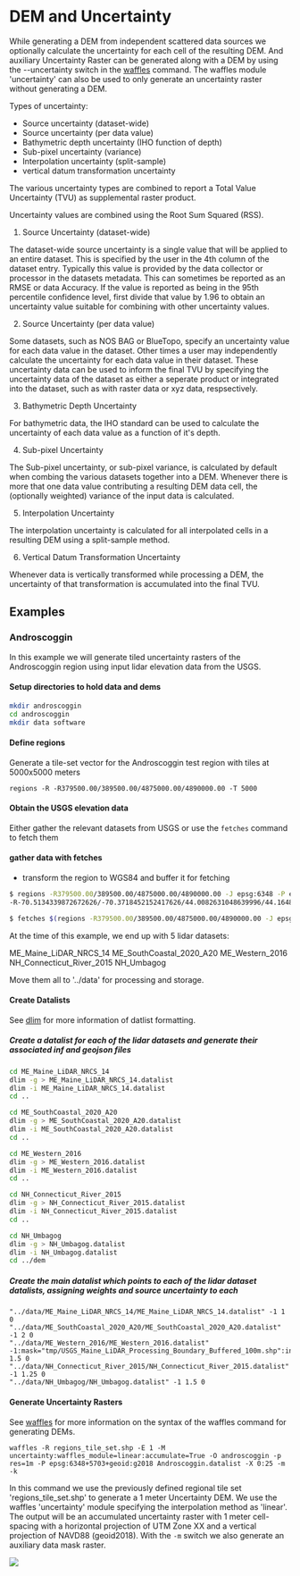 # DEM and Uncertainty

While generating a DEM from independent scattered data sources we optionally calculate the uncertainty for each cell of the resulting DEM.
And auxiliary Uncertainty Raster can be generated along with a DEM by using the --uncertainty switch in the [waffles](/docs/waffles.md) command. The waffles module 'uncertainty' can also be used to only generate an uncertainty raster without generating a DEM.

Types of uncertainty:

- Source uncertainty (dataset-wide)
- Source uncertainty (per data value)
- Bathymetric depth uncertainty (IHO function of depth)
- Sub-pixel uncertainty (variance)
- Interpolation uncertainty (split-sample)
- vertical datum transformation uncertainty

The various uncertainty types are combined to report a Total Value Uncertainty (TVU) as supplemental raster product.

Uncertainty values are combined using the Root Sum Squared (RSS).

1. Source Uncertainty (dataset-wide)

The dataset-wide source uncertainty is a single value that will be applied to an entire dataset. This is specified by the user in the 4th column of the dataset entry. Typically this value is provided by the data collector or processor in the datasets metadata. This can sometimes be reported as an RMSE or data Accuracy. If the value is reported as being in the 95th percentile confidence level, first divide that value by 1.96 to obtain an uncertainty value suitable for combining with other uncertainty values.

2. Source Uncertainty (per data value)

Some datasets, such as NOS BAG or BlueTopo, specify an uncertainty value for each data value in the dataset. Other times a user may independently calculate the uncertainty for each data value in their dataset. These uncertainty data can be used to inform the final TVU by specifying the uncertainty data of the dataset as either a seperate product or integrated into the dataset, such as with raster data or xyz data, respsectively.

3. Bathymetric Depth Uncertainty

For bathymetric data, the IHO standard can be used to calculate the uncertainty of each data value as a function of it's depth.

4. Sub-pixel Uncertainty

The Sub-pixel uncertainty, or sub-pixel variance, is calculated by default when combing the various datasets together into a DEM. Whenever there is more that one data value contributing a resulting DEM data cell, the (optionally weighted) variance of the input data is calculated.

5. Interpolation Uncertainty

The interpolation uncertainty is calculated for all interpolated cells in a resulting DEM using a split-sample method.

6. Vertical Datum Transformation Uncertainty

Whenever data is vertically transformed while processing a DEM, the uncertainty of that transformation is accumulated into the final TVU.

## Examples

### Androscoggin

In this example we will generate tiled uncertainty rasters of the Androscoggin region using input lidar elevation data from the USGS.

#### Setup directories to hold data and dems

```bash
mkdir androscoggin
cd androscoggin
mkdir data software
```

#### Define regions

Generate a tile-set vector for the Androscoggin test region with tiles at 5000x5000 meters

```
regions -R -R379500.00/389500.00/4875000.00/4890000.00 -T 5000
```

#### Obtain the USGS elevation data

Either gather the relevant datasets from USGS or use the ```fetches``` command to fetch them

#### gather data with fetches

- transform the region to WGS84 and buffer it for fetching

```bash
$ regions -R379500.00/389500.00/4875000.00/4890000.00 -J epsg:6348 -P epsg:4326 -e -b 0.01
-R-70.5134339872672626/-70.3718452152417626/44.0082631048639996/44.1648478550347789
```

```bash
$ fetches $(regions -R379500.00/389500.00/4875000.00/4890000.00 -J epsg:6348 -P epsg:4326 -e -b 0.01) tnm:formats=lidar
```

At the time of this example, we end up with 5 lidar datasets:

ME_Maine_LiDAR_NRCS_14
ME_SouthCoastal_2020_A20
ME_Western_2016
NH_Connecticut_River_2015
NH_Umbagog

Move them all to '../data' for processing and storage.

#### Create Datalists

See [dlim](/docs/dlim.md) for more information of datlist formatting.

##### Create a datalist for each of the lidar datasets and generate their associated inf and geojson files

```bash
cd ME_Maine_LiDAR_NRCS_14
dlim -g > ME_Maine_LiDAR_NRCS_14.datalist
dlim -i ME_Maine_LiDAR_NRCS_14.datalist
cd ..

cd ME_SouthCoastal_2020_A20
dlim -g > ME_SouthCoastal_2020_A20.datalist
dlim -i ME_SouthCoastal_2020_A20.datalist
cd ..

cd ME_Western_2016
dlim -g > ME_Western_2016.datalist
dlim -i ME_Western_2016.datalist
cd ..

cd NH_Connecticut_River_2015
dlim -g > NH_Connecticut_River_2015.datalist
dlim -i NH_Connecticut_River_2015.datalist
cd ..

cd NH_Umbagog
dlim -g > NH_Umbagog.datalist
dlim -i NH_Umbagog.datalist
cd ../dem
```

##### Create the main datalist which points to each of the lidar dataset datalists, assigning weights and source uncertainty to each

```
"../data/ME_Maine_LiDAR_NRCS_14/ME_Maine_LiDAR_NRCS_14.datalist" -1 1 0
"../data/ME_SouthCoastal_2020_A20/ME_SouthCoastal_2020_A20.datalist" -1 2 0
"../data/ME_Western_2016/ME_Western_2016.datalist" -1:mask="tmp/USGS_Maine_LiDAR_Processing_Boundary_Buffered_100m.shp":invert_mask=True 1.5 0
"../data/NH_Connecticut_River_2015/NH_Connecticut_River_2015.datalist" -1 1.25 0
"../data/NH_Umbagog/NH_Umbagog.datalist" -1 1.5 0
```

#### Generate Uncertainty Rasters

See [waffles](/docs/waffles.md) for more information on the syntax of the waffles command for generating DEMs.

```waffles -R regions_tile_set.shp -E 1 -M uncertainty:waffles_module=linear:accumulate=True -O androscoggin -p res=1m -P epsg:6348+5703+geoid:g2018 Androscoggin.datalist -X 0:25 -m -k```

In this command we use the previously defined regional tile set 'regions_tile_set.shp' to generate a 1 meter Uncertainty DEM. We use the waffles 'uncertainty' module specifying the interpolation method as 'linear'. The output will be an accumulated uncertainty raster with 1 meter cell-spacing with a horizontal projection of UTM Zone XX and a vertical projection of NAVD88 (geoid2018). With the `-m` switch we also generate an auxiliary data mask raster.

![](/media/androscoggin_unc.png)